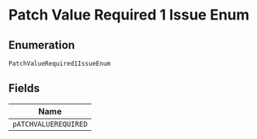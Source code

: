 
# Patch Value Required 1 Issue Enum

## Enumeration

`PatchValueRequired1IssueEnum`

## Fields

| Name |
|  --- |
| `pATCHVALUEREQUIRED` |

